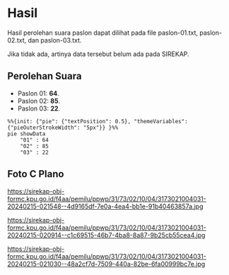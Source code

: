 # Hasil

Hasil perolehan suara paslon dapat dilihat pada file paslon-01.txt, paslon-02.txt, dan paslon-03.txt.

Jika tidak ada, artinya data tersebut belum ada pada SIREKAP.

## Perolehan Suara

 * Paslon 01: **64**.
 * Paslon 02: **85**.
 * Paslon 03: **22**.

```mermaid
%%{init: {"pie": {"textPosition": 0.5}, "themeVariables": {"pieOuterStrokeWidth": "5px"}} }%%
pie showData
    "01" : 64
    "02" : 85
    "03" : 22
```
## Foto C Plano

https://sirekap-obj-formc.kpu.go.id/f4aa/pemilu/ppwp/31/73/02/10/04/3173021004031-20240215-021548--4d9165df-7e0a-4ea4-bb1e-91b40463857a.jpg

https://sirekap-obj-formc.kpu.go.id/f4aa/pemilu/ppwp/31/73/02/10/04/3173021004031-20240215-020914--c1c69515-46b7-4ba8-8a87-9b25cb55cea4.jpg

https://sirekap-obj-formc.kpu.go.id/f4aa/pemilu/ppwp/31/73/02/10/04/3173021004031-20240215-021030--48a2cf7d-7509-440a-82be-6fa00999bc7e.jpg
